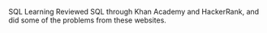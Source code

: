 SQL Learning
Reviewed SQL through Khan Academy and HackerRank, and did some of the problems from these websites. 
